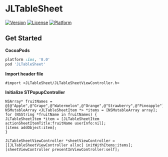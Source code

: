 # JLTableSheet
[![Version](https://img.shields.io/cocoapods/v/JLTableSheet.svg?style=flat)](http://cocoadocs.org/docsets/JLTableSheet)
[![License](https://img.shields.io/cocoapods/l/JLTableSheet.svg?style=flat)](http://cocoadocs.org/docsets/JLTableSheet)
[![Platform](https://img.shields.io/cocoapods/p/JLTableSheet.svg?style=flat)](http://cocoadocs.org/docsets/JLTableSheet)

## Get Started
**CocoaPods**
```ruby
platform :ios, '8.0'
pod 'JLTableSheet'
```

**Import header file**
```objc
#import <JLTableSheet/JLTableSheetViewController.h>
```

**Initialize STPopupController**
```objc
NSArray* fruitNames = @[@"Apple",@"Grape",@"Watermelon",@"Orange",@"Strawberry",@"Pineapple"];
NSMutableArray <JLTableSheetItem *> *items = [NSMutableArray array];
for (NSString *fruitName in fruitNames) {
JLTableSheetItem *item = [JLTableSheetItem actionSheetItemTitle:fruitName userInfo:nil];
[items addObject:item];
}

JLTableSheetViewController *sheetViewController = [[JLTableSheetViewController alloc] initWithItems:items];
[sheetViewController presentInViewController:self];
```


